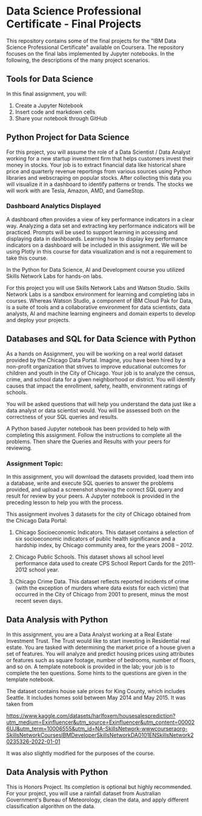 # Data Science Professional Certificate - Final Projects

This repository contains some of the final projects for the "IBM Data Science Professional Certificate" available on Coursera. The repository focuses on the final labs implemented by Jupyter notebooks. In the following, the descriptions of the many project scenarios.

## Tools for Data Science

In this final assignment, you will:

1. Create a Jupyter Notebook
2. Insert code and markdown cells
3. Share your notebook through GitHub

## Python Project for Data Science

For this project, you will assume the role of a Data Scientist / Data Analyst working for a new startup investment firm that helps customers invest their money in stocks. Your job is to extract financial data like historical share price and quarterly revenue reportings from various sources using Python libraries and webscraping on popular stocks. After collecting this data you will visualize it in a dashboard to identify patterns or trends. The stocks we will work with are Tesla, Amazon, AMD, and GameStop.

### Dashboard Analytics Displayed

A dashboard often provides a view of key performance indicators in a clear way. Analyzing a data set and extracting key performance indicators will be practiced. Prompts will be used to support learning in accessing and displaying data in dashboards. Learning how to display key performance indicators on a dashboard will be included in this assignment. We will be using Plotly in this course for data visualization and is not a requirement to take this course.

In the Python for Data Science, AI and Development course you utilized Skills Network Labs for hands-on labs.

For this project you will use Skills Network Labs and Watson Studio. Skills Network Labs is a sandbox environment for learning and completing labs in courses. Whereas Watson Studio, a component of IBM Cloud Pak for Data, is a suite of tools and a collaborative environment for data scientists, data analysts, AI and machine learning engineers and domain experts to develop and deploy your projects.

## Databases and SQL for Data Science with Python

As a hands on Assignment, you will be working on a real world dataset provided by the Chicago Data Portal. Imagine, you have been hired by a non-profit organization that strives to improve educational outcomes for children and youth in the City of Chicago. Your job is to analyze the census, crime, and school data for a given neighborhood or district. You will identify causes that impact the enrollment, safety, health, environment ratings of schools.

You will be asked questions that will help you understand the data just like a data analyst or data scientist would. You will be assessed both on the correctness of your SQL queries and results.

A Python based Jupyter notebook has been provided to help with completing this assignment. Follow the instructions to complete all the problems. Then share the Queries and Results with your peers for reviewing.

### Assignment Topic:
In this assignment, you will download the datasets provided, load them into a database, write and execute SQL queries to answer the problems provided, and upload a screenshot showing the correct SQL query and result for review by your peers. A Jupyter notebook is provided in the preceding lesson to help you with the process.

This assignment involves 3 datasets for the city of Chicago obtained from the Chicago Data Portal:

1. Chicago Socioeconomic Indicators. This dataset contains a selection of six socioeconomic indicators of public health significance and a hardship index, by Chicago community area, for the years 2008 – 2012.

2. Chicago Public Schools. This dataset shows all school level performance data used to create CPS School Report Cards for the 2011-2012 school year.

3. Chicago Crime Data. This dataset reflects reported incidents of crime (with the exception of murders where data exists for each victim) that occurred in the City of Chicago from 2001 to present, minus the most recent seven days.

## Data Analysis with Python

In this assignment, you are a Data Analyst working at a Real Estate Investment Trust. The Trust would like to start investing in Residential real estate. You are tasked with determining the market price of a house given a set of features. You will analyze and predict housing prices using attributes or features such as square footage, number of bedrooms, number of floors, and so on. A template notebook is provided in the lab; your job is to complete the ten questions. Some hints to the questions are given in the template notebook.

The dataset contains house sale prices for King County, which includes Seattle. It includes homes sold between May 2014 and May 2015. It was taken from 

https://www.kaggle.com/datasets/harlfoxem/housesalesprediction?utm_medium=Exinfluencer&utm_source=Exinfluencer&utm_content=000026UJ&utm_term=10006555&utm_id=NA-SkillsNetwork-wwwcourseraorg-SkillsNetworkCoursesIBMDeveloperSkillsNetworkDA0101ENSkillsNetwork20235326-2022-01-01

It was also slightly modified for the purposes of the course. 

## Data Analysis with Python

This is Honors Project. Its completion is optional but highly recommended. For your project, you will use a rainfall dataset from Australian Government's Bureau of Meteorology, clean the data, and apply different classification algorithm on the data. 

